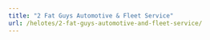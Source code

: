 ```yaml
---
title: "2 Fat Guys Automotive & Fleet Service"
url: /helotes/2-fat-guys-automotive-and-fleet-service/
---
```

